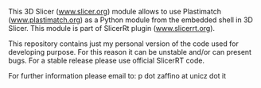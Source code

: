 This 3D Slicer (www.slicer.org) module allows to use Plastimatch (www.plastimatch.org) as a Python module from the embedded shell in 3D Slicer.
This module is part of SlicerRt plugin (www.slicerrt.org).

This repository contains just my personal version of the code used for developing purpose.
For this reason it can be unstable and/or can present bugs.
For a stable release please use official SlicerRT code.

For further information please email to: p dot zaffino at unicz dot it
